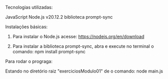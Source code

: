 Tecnologias utilizadas:

JavaScript
Node.js v20.12.2
biblioteca prompt-sync

Instalações básicas:

1. Para instalar o Node.js acesse: https://nodejs.org/en/download

2. Para instalar a biblioteca prompt-sync, abra e execute no terminal o comando: npm install prompt-sync

Para rodar o prograga:

Estando no diretório raiz "exerciciosModulo01" de o comando: node main.js